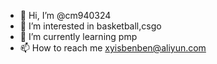 - 👋 Hi, I’m @cm940324
- 👀 I’m interested in basketball,csgo
- 🌱 I’m currently learning pmp
- 📫 How to reach me xyisbenben@aliyun.com

<!---
cm940324/cm940324 is a ✨ special ✨ repository because its `README.md` (this file) appears on your GitHub profile.
You can click the Preview link to take a look at your changes.
--->
